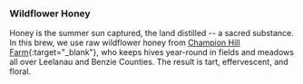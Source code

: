 <h3 class="title orange"><b>Wildflower Honey</b></h3>

Honey is the summer sun captured, the land distilled -- a sacred substance. In this brew, we use raw wildflower honey from [Champion Hill Farm][1]{:target="_blank"}, who keeps hives year-round in fields and meadows all over Leelanau and Benzie Counties. The result is tart, effervescent, and floral.

[1]: http://www.championhillfarm.com